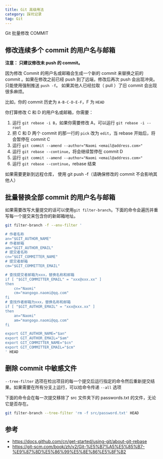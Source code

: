 ```yaml
---
title: Git 高级用法
category: 踩坑记录
tag: Git
---
```


Git 批量修改 COMMIT

<!-- more -->

## 修改连续多个 commit 的用户名与邮箱

**注意： 只建议修改未 push 的 commit。**

因为修改 Commit 的用户名或邮箱会生成一个新的 commit 来替换之前的 commit 。如果在修改之前已经 push 到了远端，修改后再次 push 会出现冲突。 只能使用强制推送 `push -f`。 如果其他人已经拉取（ pull ）了旧 commit 会出现很多麻烦。

比如，你的 commit 历史为 `A-B-C-D-E-F`，F 为 `HEAD`

你打算修改 C 和 D 的用户名或邮箱，你需要：

1. 运行 `git rebase -i B`，如果你需要修改 A，可以运行 `git rebase -i --root`
2. 把 C 和 D 两个 commit 的那一行的 `pick` 改为 `edit`，当 rebase 开始后，将会暂停在 commit C
3. 运行 `git commit --amend --author="Naomi <email@address.com>"`
4. 运行 `git rebase --continue`，将会继续暂停在 commit D
5. 运行 `git commit --amend --author="Naomi <email@address.com>"`
6. 运行 `git rebase --continue`，rebase 结束

如果需要更新到远程仓库， 使用 git push -f（请确保修改的 commit 不会影响其他人）

## 批量替换全部 commit 的用户名与邮箱

如果需要改写大量提交的话可以使用`git filter-branch`。下面的命令会遍历并重写每一个提交来包含你的新邮箱地址。

```bash
git filter-branch -f --env-filter '

# 作者名称
an="$GIT_AUTHOR_NAME"
# 作者邮箱
am="$GIT_AUTHOR_EMAIL"
# 提交者名称
cn="$GIT_COMMITTER_NAME"
# 提交者邮箱
cm="$GIT_COMMITTER_EMAIL"

# 查找提交者邮箱为xxx，替换名称和邮箱
if [ "$GIT_COMMITTER_EMAIL" = "xxx@xxx.xx" ]
then
    cn="Naomi"
    cm="mangogo.naomi@qq.com"
fi
# 查找作者邮箱为xxx，替换名称和邮箱
if [ "$GIT_AUTHOR_EMAIL" = "xxx@xxx.xx" ]
then
    an="Naomi"
    am="mangogo.naomi@qq.com"
fi

export GIT_AUTHOR_NAME="$an"
export GIT_AUTHOR_EMAIL="$am"
export GIT_COMMITTER_NAME="$cn"
export GIT_COMMITTER_EMAIL="$cm"
' HEAD
```

## 删除 commit 中敏感文件

`--tree-filter` 选项在检出项目的每一个提交后运行指定的命令然后重新提交结果。如果需要在所有分支上运行，可以给命令传递 `--all` 选项

下面的命令会在每一次提交移除了 src 文件夹下的 passwords.txt 的文件，无论它是否存在。

```bash
git filter-branch --tree-filter 'rm -f src/password.txt' HEAD
```

## 参考

- <https://docs.github.com/cn/get-started/using-git/about-git-rebase>
- <https://git-scm.com/book/zh/v2/Git-%E5%B7%A5%E5%85%B7-%E9%87%8D%E5%86%99%E5%8E%86%E5%8F%B2>
